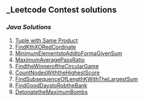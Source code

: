 
## _Leetcode Contest solutions

### <em> Java Solutions </em>
1) [Tuple with Same Product](/Contest/TupleWithSameProduct.java)
1) [FindKthXORedCordinate](/Contest/FindKthXORedCordinate.java)
1) [MinimumElementstoAddtoFormaGivenSum](/Contest/MinimumElementstoAddtoFormaGivenSum.java)
1) [MaximumAveragePassRatio](/Contest/MaximumAveragePassRatio.java)
1) [FindtheWinneroftheCircularGame](/Contest/FindtheWinneroftheCircularGame.java)
1) [CountNodesWiththeHighestScore](/Contest/CountNodesWiththeHighestScore.java)
1) [FindSubsequenceOfLengthKWithTheLargestSum](/Contest/FindSubsequenceOfLengthKWithTheLargestSum.java)
1) [FindGoodDaystoRobtheBank](/Contest/FindGoodDaystoRobtheBank.java)
1) [DetonatetheMaximumBombs](/Contest/DetonatetheMaximumBombs.java)
